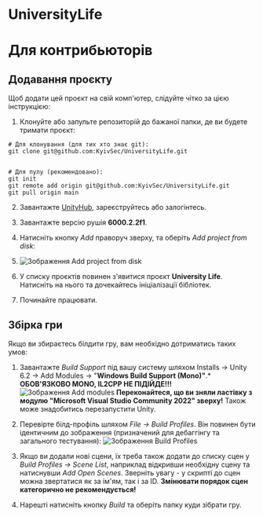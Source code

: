 # UniversityLife

# Для контрибьюторів

## Додавання проєкту

Щоб додати цей проєкт на свій комп'ютер, слідуйте чітко за цією інструкцією:

1. Клонуйте або запульте репозиторій до бажаної папки, де ви будете тримати проєкт:

```git
# Для клонування (для тих хто знає git):
git clone git@github.com:KyivSec/UniversityLife.git


# Для пулу (рекомендовано):
git init
git remote add origin git@github.com:KyivSec/UniversityLife.git
git pull origin main
```

2. Завантажте [UnityHub](https://unity.com/download), зареєструйтесь або залогінтесь.

3. Завантажте версію рушія **6000.2.2f1**.

4. Натисніть кнопку *Add* праворуч зверху, та оберіть *Add project from disk*:

5. ![Зображення Add project from disk](https://cdn.discordapp.com/attachments/1415008906991898705/1415992753669541968/image.png?ex=68c53984&is=68c3e804&hm=2c5eee49f3da75dafcaec52be30b471165d26b5a57da8e355f2170ab9f03cfc4&)

6. У списку проєктів повинен з'явитися проєкт **University Life**. Натисніть на нього та дочекайтесь ініціалізації бібліотек.

7. Починайте працювати.

## Збірка гри

Якщо ви збираєтесь білдити гру, вам необхідно дотриматись таких умов:

1. Завантажте *Build Support* під вашу систему шляхом Installs -> Unity 6.2 -> Add Modules -> "**Windows Build Support (Mono)"**.*
   **ОБОВ'ЯЗКОВО MONO, IL2CPP НЕ ПІДІЙДЕ!!!**
   ![Зображення Add modules](https://cdn.discordapp.com/attachments/1415008906991898705/1415033030552191006/image.png?ex=68c50774&is=68c3b5f4&hm=331352a7987c5505d0374d28e69dd69b27b535f60794cbdf1ab3b076e88daf89&)
   **Переконайтеся, що ви зняли ластівку з модулю "Microsoft Visual Studio Community 2022" зверху!**
   Також може знадобитись перезапустити Unity.

2. Перевірте білд-профіль шляхом *File -> Build Profiles*. Він повинен бути ідентичним до зображення (призначений для дебаггінгу та загального тестування):
   ![Зображення Build Profiles](https://cdn.discordapp.com/attachments/1415008906991898705/1415036797234315344/image.png?ex=68c50af6&is=68c3b976&hm=e5b7b3575c9ac796afc4ae94cd3c940e4331494459ec4aeefccb9780b8038111&)

3. Якщо ви додали нові сцени, їх треба також додати до списку сцен у *Build Profiles -> Scene List*, наприклад відкривши необхідну сцену та натиснувши *Add Open Scenes*.
   Зверніть увагу - у скрипті до сцен можна звертатися як за ім'ям, так і за ID. **Змінювати порядок сцен категорично не рекомендується!**

4. Нарешті натисніть кнопку *Build* та оберіть папку куди зібрати гру.
